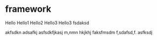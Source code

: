 # framework

Hello
Hello1
Hello2
Hello3
Hello3
fsdaksd

akfsdkn
adsafkj
asfsdkfjkasj
m,nmn
hkjkhj
faksfmsdm
f,sdafsd,f.
asfksdj
